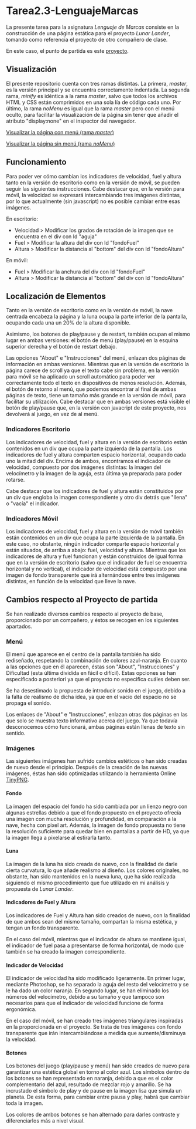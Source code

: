 # Tarea2.3-LenguajeMarcas
La presente tarea para la asignatura *Lenguaje de Marcas* consiste en la construcción de una página estática para el proyecto *Lunar Lander*, tomando como referencia el proyecto de otro compañero de clase.

En este caso, el punto de partida es este [proyecto](https://github.com/shamshir/Lunar_Lander).
## Visualización
El presente repositorio cuenta con tres ramas distintas. La primera, *master*, es la versión principal y se encuentra correctamente indentada. La segunda rama, *minify* es idéntica a la rama *master*, salvo que todos los archivos HTML y CSS están comprimidos en una sola lía de código cada uno. Por último, la rama *noMenu* es igual que la rama *master* pero con el menú oculto, para facilitar la visualización de la página sin tener que añadir el atributo "display:none" en el inspector del navegador.

[Visualizar la página con menú (rama *master*)](https://rawgit.com/shamshir/Tarea2.3-LenguajeMarcas/master/index.html)

[Visualizar la página sin menú (rama *noMenu*)](https://rawgit.com/shamshir/Tarea2.3-LenguajeMarcas/noMenu/index.html)

## Funcionamiento
Para poder ver cómo cambian los indicadores de velocidad, fuel y altura tanto en la versión de escritorio como en la versión de móvil, se pueden seguir las siguientes instrucciones. Cabe destacar que, en la versión para móvil, la velocidad se expresará intercambiando tres imágenes distintas, por lo que actualmente (sin javascript) no es posible cambiar entre esas imágenes.

En escritorio:
* Velocidad > Modificar los grados de rotación de la imagen que se encuentra en el div con Id "aguja"
* Fuel > Modificar la altura del div con Id "fondoFuel"
* Altura > Modificar la distancia al "bottom" del div con Id "fondoAltura"

En móvil:
* Fuel > Modificar la anchura del div con Id "fondoFuel"
* Altura > Modificar la distancia al "bottom" del div con Id "fondoAltura"

## Localización de Elementos
Tanto en la versión de escritorio como en la versión de móvil, la nave centrada encabeza la página y la luna ocupa la parte inferior de la pantalla, ocupando cada una un 20% de la altura disponible.

Asimismo, los botones de play/pause y de restart, también ocupan el mismo lugar en ambas versiones: el botón de menú (play/pause) en la esquina superior derecha y el botón de restart debajo.

Las opciones "About" e "Instrucciones" del menú, enlazan dos páginas de información en ambas versiones. Mientras que en la versión de escritorio la página carece de scroll ya que el texto cabe sin problema, en la versión para móvil se ha aplicado un scroll automático para poder ver correctamente todo el texto en dispositivos de menos resolución. Además, el botón de retorno al menú, que podemos encontrar al final de ambas páginas de texto, tiene un tamaño más grande en la versión de móvil, para facilitar su utilización. Cabe destacar que en ambas versiones está visible el botón de play/pause que, en la versión con javacript de este proyecto, nos devolverá al juego, en vez de al menú.

### Indicadores Escritorio
Los indicadores de velocidad, fuel y altura en la versión de escritorio están contenidos en un div que ocupa la parte izquierda de la pantalla. Los indicadores de fuel y altura comparten espacio horizontal, ocupando cada uno la mitad del div. Encima de ambos, encontramos el indicador de velocidad, compuesto por dos imágenes distintas: la imagen del velocímetro y la imagen de la aguja, esta última ya preparada para poder rotarse.

Cabe destacar que los indicadores de fuel y altura están constituidos por un div que engloba la imagen correspondiente y otro div detrás que "llena" o "vacía" el indicador.
### Indicadores Móvil
Los indicadores de velocidad, fuel y altura en la versión de móvil también están contenidos en un div que ocupa la parte izquierda de la pantalla. En este caso, no obstante, ningún indicador comparte espacio horizontal y están situados, de arriba a abajo: fuel, velocidad y altura. Mientras que los indicadores de altura y fuel funcionan y están construidos de igual forma que en la versión de escritorio (salvo que el indicador de fuel se encuentra horizontal y no vertical), el indicador de velocidad está compuesto por una imagen de fondo transparente que irá alternándose entre tres imágenes distintas, en función de la velocidad que lleve la nave.
## Cambios respecto al Proyecto de partida
Se han realizado diversos cambios respecto al proyecto de base, proporcionado por un compañero, y éstos se recogen en los siguientes apartados.
### Menú
El menú que aparece en el centro de la pantalla también ha sido rediseñado, respetando la combinación de colores azul-naranja. En cuanto a las opciones que en él aparecen, éstas son "About", "Instrucciones" y Dificultad (esta última dividida en fácil o difícil). Estas opciones se han especificado a posteriori ya que el proyecto no especifica cuáles deben ser.

Se ha desestimado la propuesta de introducir sonido en el juego, debido a la falta de realismo de dicha idea, ya que en el vacío del espacio no se propaga el sonido.

Los enlaces de "About" e "Instrucciones", enlazan otras dos páginas en las que solo se muestra texto informativo acerca del juego. Ya que todavía desconocemos cómo funcionará, ambas páginas están llenas de texto sin sentido.
### Imágenes
Las siguientes imágenes han sufrido cambios estéticos o han sido creadas de nuevo desde el principio. Después de la creación de las nuevas imágenes, éstas han sido optimizadas utilizando la herramienta Online [TinyPNG](https://tinypng.com/).
#### Fondo
La imagen del espacio del fondo ha sido cambiada por un lienzo negro con algunas estrellas debido a que el fondo propuesto en el proyecto ofrecía una imagen con mucha resolución y profundidad, en comparación a la nave, hecha con pixel art. Además, la imagen de fondo propuesta no tiene la resolución suficiente para quedar bien en pantallas a partir de HD, ya que la imagen llega a pixelarse al estirarla tanto.
#### Luna
La imagen de la luna ha sido creada de nuevo, con la finalidad de darle cierta curvatura, lo que añade realismo al diseño. Los colores originales, no obstante, han sido mantenidos en la nueva luna, que ha sido realizada siguiendo el mismo procedimiento que fue utilizado en mi análisis y propuesta de *Lunar Lander*.
#### Indicadores de Fuel y Altura
Los indicadores de Fuel y Altura han sido creados de nuevo, con la finalidad de que ambos sean del mismo tamaño, compartan la misma estética, y tengan un fondo transparente.

En el caso del móvil, mientras que el indicador de altura se mantiene igual, el indicador de fuel pasa a presentarse de forma horizontal, de modo que también se ha creado la imagen correspondiente.
#### Indicador de Velocidad
El indicador de velocidad ha sido modificado ligeramente. En primer lugar, mediante Photoshop, se ha separado la aguja del resto del velocímetro y se le ha dado un color naranja. En segundo lugar, se han eliminado los números del velocímetro, debido a su tamaño y que tampoco son necesarios para que el indicador de velocidad funcione de forma ergonómica.

En el caso del móvil, se han creado tres imágenes triangulares inspiradas en la proporcionada en el proyecto. Se trata de tres imágenes con fondo transparente que irán intercambiándose a medida que aumente/disminuya la velocidad.
#### Botones
Los botones del juego (play/pause y menú) han sido creados de nuevo para garantizar una estética global en torno al color azul. Los símbolos dentro de los botones se han representado en naranja, debido a que es el color complementario del azul, resultado de mezclar rojo y amarillo.
Se ha incrustado el símbolo de play y de pause en la imagen lisa que simula un planeta. De esta forma, para cambiar entre pausa y play, habrá que cambiar toda la imagen.

Los colores de ambos botones se han alternado para darles contraste y diferenciarlos más a nivel visual.
